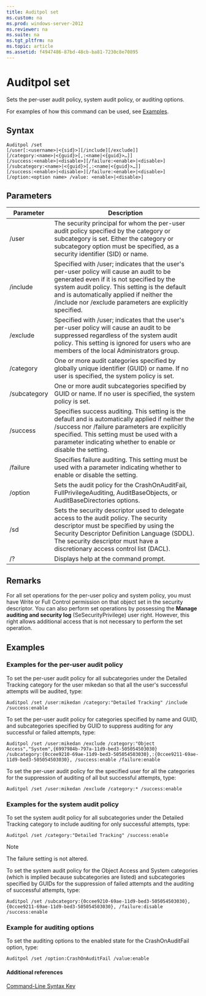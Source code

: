 ```yaml
---
title: Auditpol set
ms.custom: na
ms.prod: windows-server-2012
ms.reviewer: na
ms.suite: na
ms.tgt_pltfrm: na
ms.topic: article
ms.assetid: f4947486-87bd-48cb-ba81-7230c8e70895
---
```

# Auditpol set
Sets the per\-user audit policy, system audit policy, or auditing options.

For examples of how this command can be used, see [Examples](#BKMK_examples).

## Syntax

```
Auditpol /set
[/user[:<username>|<{sid}>][/include][/exclude]]
[/category:<name>|<{guid}>[,:<name|<{guid}>…]]
[/success:<enable>|<disable>][/failure:<enable>|<disable>]
[/subcategory:<name>|<{guid}>[,:<name|<{guid}>…]]
[/success:<enable>|<disable>][/failure:<enable>|<disable>]
[/option:<option name> /value: <enable>|<disable>]
```

## Parameters

|Parameter|Description|
|-------------|---------------|
|\/user|The security principal for whom the per\-user audit policy specified by the category or subcategory is set. Either the category or subcategory option must be specified, as a security identifier \(SID\) or name.|
|\/include|Specified with \/user; indicates that the user's per\-user policy will cause an audit to be generated even if it is not specified by the system audit policy. This setting is the default and is automatically applied if neither the \/include nor \/exclude parameters are explicitly specified.|
|\/exclude|Specified with \/user; indicates that the user's per\-user policy will cause an audit to be suppressed regardless of the system audit policy. This setting is ignored for users who are members of the local Administrators group.|
|\/category|One or more audit categories specified by globally unique identifier \(GUID\) or name. If no user is specified, the system policy is set.|
|\/subcategory|One or more audit subcategories specified by GUID or name. If no user is specified, the system policy is set.|
|\/success|Specifies success auditing. This setting is the default and is automatically applied if neither the \/success nor \/failure parameters are explicitly specified. This setting must be used with a parameter indicating whether to enable or disable the setting.|
|\/failure|Specifies failure auditing. This setting must be used with a parameter indicating whether to enable or disable the setting.|
|\/option|Sets the audit policy for the CrashOnAuditFail, FullPrivilegeAuditing, AuditBaseObjects, or AuditBaseDirectories options.|
|\/sd|Sets the security descriptor used to delegate access to the audit policy. The security descriptor must be specified by using the Security Descriptor Definition Language \(SDDL\). The security descriptor must have a discretionary access control list \(DACL\).|
|\/?|Displays help at the command prompt.|

## Remarks
For all set operations for the per\-user policy and system policy, you must have Write or Full Control permission on that object set in the security descriptor. You can also perform set operations by possessing the **Manage auditing and security log** \(SeSecurityPrivilege\) user right. However, this right allows additional access that is not necessary to perform the set operation.

## <a name="BKMK_examples"></a>Examples

### Examples for the per\-user audit policy
To set the per\-user audit policy for all subcategories under the Detailed Tracking category for the user mikedan so that all the user's successful attempts will be audited, type:

```
Auditpol /set /user:mikedan /category:"Detailed Tracking" /include /success:enable
```

To set the per\-user audit policy for categories specified by name and GUID, and subcategories specified by GUID to suppress auditing for any successful or failed attempts, type:

```
Auditpol /set /user:mikedan /exclude /category:"Object Access","System",{6997984b-797a-11d9-bed3-505054503030} 
/subcategory:{0ccee9210-69ae-11d9-bed3-505054503030},:{0ccee9211-69ae-11d9-bed3-505054503030}, /success:enable /failure:enable
```

To set the per\-user audit policy for the specified user for all the categories for the suppression of auditing of all but successful attempts, type:

```
Auditpol /set /user:mikedan /exclude /category:* /success:enable
```

### Examples for the system audit policy
To set the system audit policy for all subcategories under the Detailed Tracking category to include auditing for only successful attempts, type:

```
Auditpol /set /category:"Detailed Tracking" /success:enable
```

> [!NOTE]
> The failure setting is not altered.

To set the system audit policy for the Object Access and System categories \(which is implied because subcategories are listed\) and subcategories specified by GUIDs for the suppression of failed attempts and the auditing of successful attempts, type:

```
Auditpol /set /subcategory:{0ccee9210-69ae-11d9-bed3-505054503030},{0ccee9211-69ae-11d9-bed3-505054503030}, /failure:disable /success:enable
```

### Example for auditing options
To set the auditing options to the enabled state for the CrashOnAuditFail option, type:

```
Auditpol /set /option:CrashOnAuditFail /value:enable
```

#### Additional references
[Command-Line Syntax Key](Command-Line-Syntax-Key.md)


